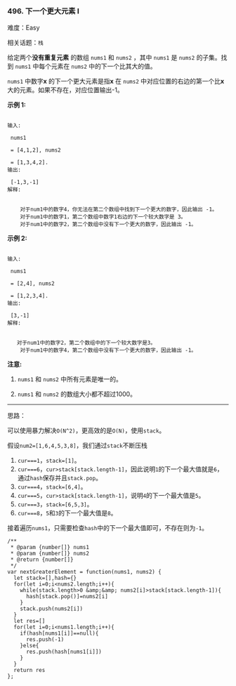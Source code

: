 ### 496. 下一个更大元素 I

难度：Easy

相关话题：`栈`

给定两个**没有重复元素** 的数组 `nums1`  和 `nums2` ，其中 `nums1` 是 `nums2` 的子集。找到 `nums1` 中每个元素在 `nums2` 中的下一个比其大的值。



 `nums1` 中数字**x** 的下一个更大元素是指**x** 在 `nums2` 中对应位置的右边的第一个比**x** 大的元素。如果不存在，对应位置输出-1。



**示例 1:** 





```

输入:

 nums1

 = [4,1,2], nums2

 = [1,3,4,2].
输出:

 [-1,3,-1]
解释:


    对于num1中的数字4，你无法在第二个数组中找到下一个更大的数字，因此输出 -1。
    对于num1中的数字1，第二个数组中数字1右边的下一个较大数字是 3。
    对于num1中的数字2，第二个数组中没有下一个更大的数字，因此输出 -1。
```


**示例 2:** 





```

输入:

 nums1

 = [2,4], nums2

 = [1,2,3,4].
输出:

 [3,-1]
解释:


   对于num1中的数字2，第二个数组中的下一个较大数字是3。
    对于num1中的数字4，第二个数组中没有下一个更大的数字，因此输出 -1。

```


**注意:** 




1.  `nums1` 和 `nums2` 中所有元素是唯一的。

2.  `nums1` 和 `nums2` 的数组大小都不超过1000。






-----

思路：

可以使用暴力解决`O(N^2)`，更高效的是`O(N)`，使用`stack`。

假设`num2=[1,6,4,5,3,8]`，我们通过`stack`不断压栈

1. `cur===1`，`stack=[1]`。
2. `cur===6`，`cur>stack[stack.length-1]`，因此说明`1`的下一个最大值就是`6`，通过`hash`保存并且`stack.pop`。
3. `cur===4`，`stack=[6,4]`。
4. `cur===5`，`cur>stack[stack.length-1]`，说明`4`的下一个最大值是`5`。
5. `cur===3`，`stack=[6,5,3]`。
6. `cur===8`，`5`和`3`的下一个最大值是`8`。

接着遍历`nums1`，只需要检查`hash`中的下一个最大值即可，不存在则为`-1`。


```
/**
 * @param {number[]} nums1
 * @param {number[]} nums2
 * @return {number[]}
 */
var nextGreaterElement = function(nums1, nums2) {
  let stack=[],hash={}
  for(let i=0;i<nums2.length;i++){
    while(stack.length>0 &amp;&amp; nums2[i]>stack[stack.length-1]){
      hash[stack.pop()]=nums2[i]
    }
    stack.push(nums2[i])
  }
  let res=[]
  for(let i=0;i<nums1.length;i++){
    if(hash[nums1[i]]==null){
      res.push(-1)
    }else{
      res.push(hash[nums1[i]])
    }
  }
  return res
};



```

